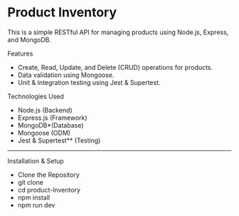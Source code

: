 # Product Inventory

This is a simple RESTful API for managing products using Node.js, Express, and MongoDB.

 Features
- Create, Read, Update, and Delete (CRUD) operations for products.
- Data validation using Mongoose.
- Unit & Integration testing using Jest & Supertest.

Technologies Used
- Node.js (Backend)
- Express.js (Framework)
-  MongoDB*(Database)
- Mongoose (ODM)
-  Jest & Supertest** (Testing)

---

Installation & Setup

- Clone the Repository
- git clone 
- cd product-Inventory
- npm install
- npm run dev
